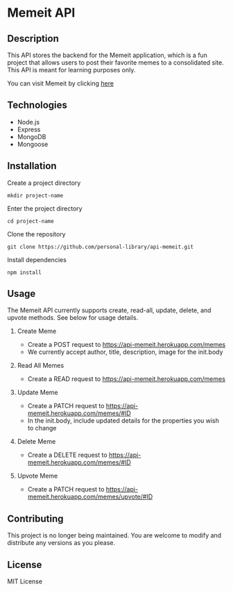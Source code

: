 # Memeit API

## Description
This API stores the backend for the Memeit application, which is a fun project that allows users to post their favorite memes to a consolidated site. 
This API is meant for learning purposes only.

You can visit Memeit by clicking [here](https://concord-memeit.ecruz4.repl.co/)

## Technologies
- Node.js
- Express
- MongoDB
- Mongoose

## Installation
Create a project directory

`mkdir project-name`

Enter the project directory

`cd project-name`

Clone the repository

`git clone https://github.com/personal-library/api-memeit.git`

Install dependencies

`npm install`

## Usage
The Memeit API currently supports create, read-all, update, delete, and upvote methods. See below for usage details.

1. Create Meme

    - Create a POST request to https://api-memeit.herokuapp.com/memes
    - We currently accept author, title, description, image for the init.body

2. Read All Memes
    - Create a  READ request to https://api-memeit.herokuapp.com/memes

3. Update Meme
    - Create a PATCH request to https://api-memeit.herokuapp.com/memes/#ID
    - In the init.body, include updated details for the properties you wish to change

4. Delete Meme
    - Create a DELETE request to https://api-memeit.herokuapp.com/memes/#ID

5. Upvote Meme
    - Create a PATCH request to https://api-memeit.herokuapp.com/memes/upvote/#ID
    
## Contributing
This project is no longer being maintained. You are welcome to modify and distribute any versions as you please.
    
## License
MIT License

